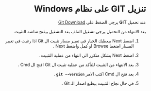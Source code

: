 <div dir = rtl >

# تنزيل  GIT على نظام Windows

عند تحميل **GIT** يرجى الضغظ على [Git Download](https://git-scm.com/download/win) 

بعد الانتهاء من التحميل يرجى تشغيل الملف بعد التشغيل بيفتح شاشة التثبيت 

1. اضغط Next بيعطيك الخيار في تغيير مسار تثبيت ال Git اذا رغبت في تغيير المسار اضغط  Browse او كمل واضغظ Next .

3. اضغط Next بشكل متكرر الى انتهاء من عملية التثبيت .

4. بعد الانتهاء من التثبيت للتأكد من عملية تثبيت ال Git افتح ال Cmd  .

5. بعد فتح ال Cmd اكتب الامر **` git --version `** .

6. في حال نجاح التثبيت بيطبع اصدار الـ  Git .

</div>
